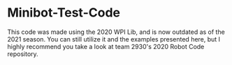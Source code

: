 # Minibot-Test-Code
This code was made using the 2020 WPI Lib, and is now outdated as of the 2021 season. You can still utilize it and the examples presented here, but I highly recommend you take a look at team 2930's 2020 Robot Code repository. 
